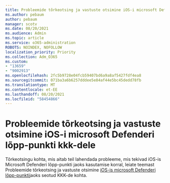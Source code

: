 ```yaml
---
title: Probleemide tõrkeotsing ja vastuste otsimine iOS-i microsoft Defenderi lõpp-punkti kkk-dele
ms.author: pebaum
author: pebaum
manager: scotv
ms.date: 08/20/2021
ms.audience: Admin
ms.topic: article
ms.service: o365-administration
ROBOTS: NOINDEX, NOFOLLOW
localization_priority: Priority
ms.collection: Adm_O365
ms.custom:
- "13659"
- "9002913"
ms.openlocfilehash: 2fc5b9728e04fcb59407bd6a9a8af5427fdf4ea8
ms.sourcegitcommit: 071ba3a6b6257dddee5e84af44e5bc45dedd78fb
ms.translationtype: MT
ms.contentlocale: et-EE
ms.lasthandoff: 08/20/2021
ms.locfileid: "58454866"
---
```

# <a name="troubleshoot-issues-and-find-answers-to-faqs-on-microsoft-defender-for-endpoint-on-ios"></a>Probleemide tõrkeotsing ja vastuste otsimine iOS-i microsoft Defenderi lõpp-punkti kkk-dele

Tõrkeotsingu kohta, mis aitab teil lahendada probleeme, mis tekivad iOS-is Microsoft Defenderi lõpp-punkti jaoks kasutamise korral, leiate teemast Probleemide tõrkeotsing ja vastuste otsimine [iOS-is microsoft Defenderi lõpp-punkti](https://docs.microsoft.com/microsoft-365/security/defender-endpoint/ios-troubleshoot)jaoks seotud KKK-de kohta.
